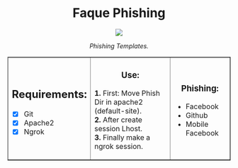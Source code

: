 <h1 align="center"> Faque Phishing </h1>
<p align="center"> <img src="https://i.postimg.cc/KjPrknqp/Cyber-News-Rundown-Phishing-Email-800x4001.gif"> </p>
<p align="center"><i>Phishing Templates.</i> </p>


<table border="1" align="center"><tr><td>
<h2 align="center"> Requirements: </h2>

* [x] Git
* [x] Apache2
* [x] Ngrok
</td><td><h3 align="center"> Use: </h3>

<b>1.</b> First: Move Phish Dir in apache2 (default-site).<br>
<b>2.</b> After create session Lhost.<br>
<b>3.</b> Finally make a ngrok session.

</td><td>
<h3 align="center"> Phishing: </h3>

* Facebook
* Github
* Mobile Facebook
</td></tr></table>
